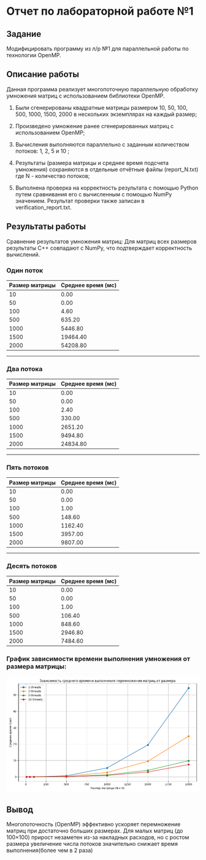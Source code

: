 # Отчет по лабораторной работе №1

## Задание

Модифицировать программу из л/р №1 для параллельной работы по
технологии OpenMP.

## Описание работы

Данная программа реализует многопоточную параллельную обработку умножения матриц с использованием библиотеки OpenMP.

1. Были сгенерированы квадратные матрицы размером 10, 50, 100, 500, 1000, 1500, 2000 в нескольких экземплярах на каждый размер;

2. Произведено умножение ранее сгенерированных матриц с использованием OpenMP;

3. Вычисления выполняются параллельно с заданным количеством потоков: 1, 2, 5 и 10 ;

4. Результаты (размера матрицы и среднее время подсчета умножения) сохраняются в отдельные отчётные файлы (report_N.txt) где N - количество потоков;

5. Выполнена проверка на корректность результата с помощью Python путем сравнивания его с вычисленным с помощью NumPy значением. Результат проверки также записан в verification_report.txt.

## Результаты работы

Сравнение результатов умножения матриц: Для матриц всех размеров результаты C++ совпадают с NumPy, что подтверждает корректность вычислений.
### Один поток 
| Размер матрицы | Среднее время (мс) |
| ---------------- | ------------------- |
| 10 | 0.00 |
| 50 | 0.00 |
| 100 | 4.60 |
| 500 | 635.20 |
| 1000 | 5446.80 |
| 1500 | 19464.40 |
| 2000 | 54208.80 |
---
### Два потока 
| Размер матрицы | Среднее время (мс) |
| ---------------- | ------------------- |
|10 | 0.00 |
|50 | 0.00 |
|100 | 2.40 |
|500 | 330.00 |
|1000 | 2651.20 |
|1500 | 9494.80 |
|2000 | 24834.80 |
---
### Пять потоков 
| Размер матрицы | Среднее время (мс) |
|------------------|----------------------|
| 10 | 0.00 |
| 50 | 0.00 |
| 100 | 1.00 |
| 500 | 148.60 |
| 1000 | 1162.40 |
| 1500 | 3957.00 |
| 2000 | 9807.00 |
---
### Десять потоков 
| Размер матрицы | Среднее время (мс) |
|------------------|----------------------|
| 10 | 0.00 |
| 50 | 0.00 |
| 100 | 1.00 |
| 500 | 106.40 |
| 1000 | 848.60 |
| 1500 | 2946.80 |
| 2000 | 7484.60 |

### График зависимости времени выполнения умножения от размера матрицы:

![alt text](image.png)

## Вывод

Многопоточность (OpenMP) эффективно ускоряет перемножение матриц при достаточно больших размерах. Для малых матриц (до 100×100) прирост незаметен из-за накладных расходов, но с ростом размера увеличение числа потоков значительно снижает время выполнения(более чем в 2 раза)
